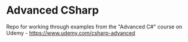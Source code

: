 # Advanced CSharp
Repo for working through examples from the "Advanced C#" course on Udemy - https://www.udemy.com/csharp-advanced 
